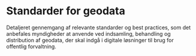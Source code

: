 # Standarder for geodata

Detaljeret gennemgang af relevante standarder og best practices, som det anbefales myndigheder at anvende ved indsamling, behandling og distribution af geodata, der skal indgå i digitale løsninger til brug for offentlig forvaltning.